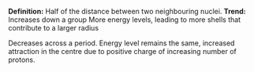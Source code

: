 **Definition:** Half of the distance between two neighbouring nuclei.
**Trend:** 
Increases down a group
More energy levels, leading to more shells that contribute to a larger radius

Decreases across a period.
Energy level remains the same, increased attraction in the centre due to positive charge of increasing number of protons.